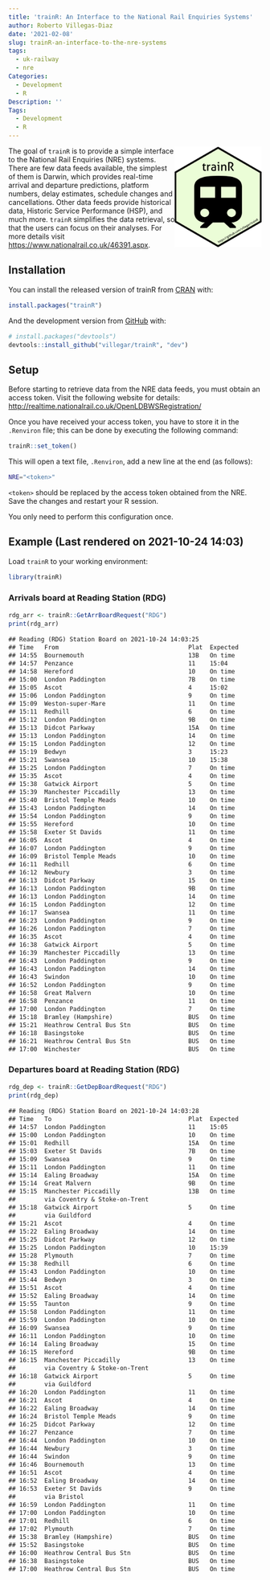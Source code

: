 ```yaml
---
title: 'trainR: An Interface to the National Rail Enquiries Systems'
author: Roberto Villegas-Diaz
date: '2021-02-08'
slug: trainR-an-interface-to-the-nre-systems
tags:
  - uk-railway
  - nre
Categories:
  - Development
  - R
Description: ''
Tags:
  - Development
  - R
---
```


<img src="https://raw.githubusercontent.com/villegar/trainR/main/inst/images/logo.png" alt="logo" align="right" height=200px/>

The goal of `trainR` is to provide a simple interface to the 
National Rail Enquiries (NRE) systems. There are few data feeds 
available, the simplest of them is Darwin, which provides real-time 
arrival and departure predictions, platform numbers, delay estimates, 
schedule changes and cancellations. Other data feeds provide historical 
data, Historic Service Performance (HSP), and much more. `trainR` 
simplifies the data retrieval, so that the users can focus on their 
analyses. For more details visit 
https://www.nationalrail.co.uk/46391.aspx.

## Installation

You can install the released version of trainR from [CRAN](https://CRAN.R-project.org) with:

``` r
install.packages("trainR")
```

And the development version from [GitHub](https://github.com/) with:

``` r
# install.packages("devtools")
devtools::install_github("villegar/trainR", "dev")
```

## Setup
Before starting to retrieve data from the NRE data feeds, you must obtain an access token. 
Visit the following website for details: http://realtime.nationalrail.co.uk/OpenLDBWSRegistration/

Once you have received your access token, you have to store it in the `.Renviron` file; this can be 
done by executing the following command:


```r
trainR::set_token()
```

This will open a text file, `.Renviron`, add a new line at the end (as follows):

```bash
NRE="<token>"
```

`<token>` should be replaced by the access token obtained from the NRE. Save the changes and restart 
your R session.

You only need to perform this configuration once.

## Example (Last rendered on 2021-10-24 14:03)

Load `trainR` to your working environment:

```r
library(trainR)
```

### Arrivals board at Reading Station (RDG)


```r
rdg_arr <- trainR::GetArrBoardRequest("RDG")
print(rdg_arr)
```

```
## Reading (RDG) Station Board on 2021-10-24 14:03:25
## Time   From                                    Plat  Expected
## 14:55  Bournemouth                             13B   On time
## 14:57  Penzance                                11    15:04
## 14:58  Hereford                                10    On time
## 15:00  London Paddington                       7B    On time
## 15:05  Ascot                                   4     15:02
## 15:06  London Paddington                       9     On time
## 15:09  Weston-super-Mare                       11    On time
## 15:11  Redhill                                 6     On time
## 15:12  London Paddington                       9B    On time
## 15:13  Didcot Parkway                          15A   On time
## 15:13  London Paddington                       14    On time
## 15:15  London Paddington                       12    On time
## 15:19  Bedwyn                                  3     15:23
## 15:21  Swansea                                 10    15:38
## 15:25  London Paddington                       7     On time
## 15:35  Ascot                                   4     On time
## 15:38  Gatwick Airport                         5     On time
## 15:39  Manchester Piccadilly                   13    On time
## 15:40  Bristol Temple Meads                    10    On time
## 15:43  London Paddington                       14    On time
## 15:54  London Paddington                       9     On time
## 15:55  Hereford                                10    On time
## 15:58  Exeter St Davids                        11    On time
## 16:05  Ascot                                   4     On time
## 16:07  London Paddington                       9     On time
## 16:09  Bristol Temple Meads                    10    On time
## 16:11  Redhill                                 6     On time
## 16:12  Newbury                                 3     On time
## 16:13  Didcot Parkway                          15    On time
## 16:13  London Paddington                       9B    On time
## 16:13  London Paddington                       14    On time
## 16:15  London Paddington                       12    On time
## 16:17  Swansea                                 11    On time
## 16:23  London Paddington                       9     On time
## 16:26  London Paddington                       7     On time
## 16:35  Ascot                                   4     On time
## 16:38  Gatwick Airport                         5     On time
## 16:39  Manchester Piccadilly                   13    On time
## 16:43  London Paddington                       9     On time
## 16:43  London Paddington                       14    On time
## 16:43  Swindon                                 10    On time
## 16:52  London Paddington                       9     On time
## 16:58  Great Malvern                           10    On time
## 16:58  Penzance                                11    On time
## 17:00  London Paddington                       7     On time
## 15:18  Bramley (Hampshire)                     BUS   On time
## 15:21  Heathrow Central Bus Stn                BUS   On time
## 16:18  Basingstoke                             BUS   On time
## 16:21  Heathrow Central Bus Stn                BUS   On time
## 17:00  Winchester                              BUS   On time
```

### Departures board at Reading Station (RDG)


```r
rdg_dep <- trainR::GetDepBoardRequest("RDG")
print(rdg_dep)
```

```
## Reading (RDG) Station Board on 2021-10-24 14:03:28
## Time   To                                      Plat  Expected
## 14:57  London Paddington                       11    15:05
## 15:00  London Paddington                       10    On time
## 15:01  Redhill                                 15A   On time
## 15:03  Exeter St Davids                        7B    On time
## 15:09  Swansea                                 9     On time
## 15:11  London Paddington                       11    On time
## 15:14  Ealing Broadway                         15A   On time
## 15:14  Great Malvern                           9B    On time
## 15:15  Manchester Piccadilly                   13B   On time
##        via Coventry & Stoke-on-Trent           
## 15:18  Gatwick Airport                         5     On time
##        via Guildford                           
## 15:21  Ascot                                   4     On time
## 15:22  Ealing Broadway                         14    On time
## 15:25  Didcot Parkway                          12    On time
## 15:25  London Paddington                       10    15:39
## 15:28  Plymouth                                7     On time
## 15:38  Redhill                                 6     On time
## 15:43  London Paddington                       10    On time
## 15:44  Bedwyn                                  3     On time
## 15:51  Ascot                                   4     On time
## 15:52  Ealing Broadway                         14    On time
## 15:55  Taunton                                 9     On time
## 15:58  London Paddington                       11    On time
## 15:59  London Paddington                       10    On time
## 16:09  Swansea                                 9     On time
## 16:11  London Paddington                       10    On time
## 16:14  Ealing Broadway                         15    On time
## 16:15  Hereford                                9B    On time
## 16:15  Manchester Piccadilly                   13    On time
##        via Coventry & Stoke-on-Trent           
## 16:18  Gatwick Airport                         5     On time
##        via Guildford                           
## 16:20  London Paddington                       11    On time
## 16:21  Ascot                                   4     On time
## 16:22  Ealing Broadway                         14    On time
## 16:24  Bristol Temple Meads                    9     On time
## 16:25  Didcot Parkway                          12    On time
## 16:27  Penzance                                7     On time
## 16:44  London Paddington                       10    On time
## 16:44  Newbury                                 3     On time
## 16:44  Swindon                                 9     On time
## 16:46  Bournemouth                             13    On time
## 16:51  Ascot                                   4     On time
## 16:52  Ealing Broadway                         14    On time
## 16:53  Exeter St Davids                        9     On time
##        via Bristol                             
## 16:59  London Paddington                       11    On time
## 17:00  London Paddington                       10    On time
## 17:01  Redhill                                 6     On time
## 17:02  Plymouth                                7     On time
## 15:38  Bramley (Hampshire)                     BUS   On time
## 15:52  Basingstoke                             BUS   On time
## 16:00  Heathrow Central Bus Stn                BUS   On time
## 16:38  Basingstoke                             BUS   On time
## 17:00  Heathrow Central Bus Stn                BUS   On time
```
